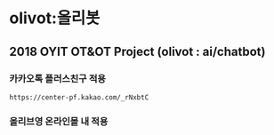 # olivot:올리봇
## 2018 OYIT OT&amp;OT Project (olivot : ai/chatbot)

### 카카오톡 플러스친구 적용

    https://center-pf.kakao.com/_rNxbtC
       
### 올리브영 온라인몰 내 적용
